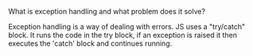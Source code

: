 What is exception handling and what problem does it solve?

Exception handling is a way of dealing with errors. JS uses a "try/catch" block. It runs the code in the try block, if an exception is raised it then executes the 'catch' block and continues running.
